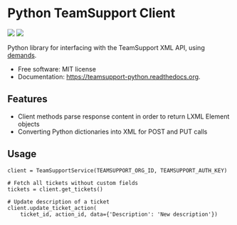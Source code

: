 # Python TeamSupport Client

[![](https://img.shields.io/travis/yola/teamsupport-python.svg?style=flat-square)](https://travis-ci.org/yola/teamsupport-python)
[![](https://img.shields.io/pypi/v/teamsupport-python?style=flat-square)](https://warehouse.python.org/project/teamsupport-python)


Python library for interfacing with the TeamSupport XML API, using
[demands](https://github.com/yola/demands).

* Free software: MIT license
* Documentation: https://teamsupport-python.readthedocs.org.

## Features

* Client methods parse response content in order to return LXML Element objects
* Converting Python dictionaries into XML for POST and PUT calls

## Usage

```
client = TeamSupportService(TEAMSUPPORT_ORG_ID, TEAMSUPPORT_AUTH_KEY)

# Fetch all tickets without custom fields
tickets = client.get_tickets()

# Update description of a ticket
client.update_ticket_action(
    ticket_id, action_id, data={'Description': 'New description'})
```
